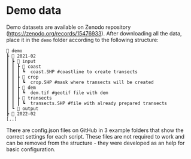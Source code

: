 # Demo data

Demo datasets are available on Zenodo repository (https://zenodo.org/records/15476933).
After downloading all the data, place it in the `demo` folder according to the following structure:

```
📁 demo
┣ 📁 2021-02
┃ ┣ 📁 input
┃ ┃ ┣ 📁 coast 
┃ ┃ ┃ ┗  coast.SHP #coastline to create transects
┃ ┃ ┣ 📁 crop 
┃ ┃ ┃ ┗  crop.SHP #mask where transects will be created
┃ ┃ ┣ 📁 dem 
┃ ┃ ┃ ┗  dem.tif #geotif file with dem
┃ ┃ ┣ 📁 transects 
┃ ┃ ┃ ┗  transects.SHP #file with already prepared transects
┃ ┗ 📁 output
┣ 📁 2022-02
[..]
```

There are config.json files on GitHub in 3 example folders that show the correct settings for each script. 
These files are not required to work and can be removed from the structure - they were developed as an help for basic configuration.